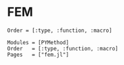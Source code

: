 # FEM

```@index
Order = [:type, :function, :macro]
```

```@autodocs
Modules = [PYMethod]
Order   = [:type, :function, :macro]
Pages   = ["fem.jl"]
```
